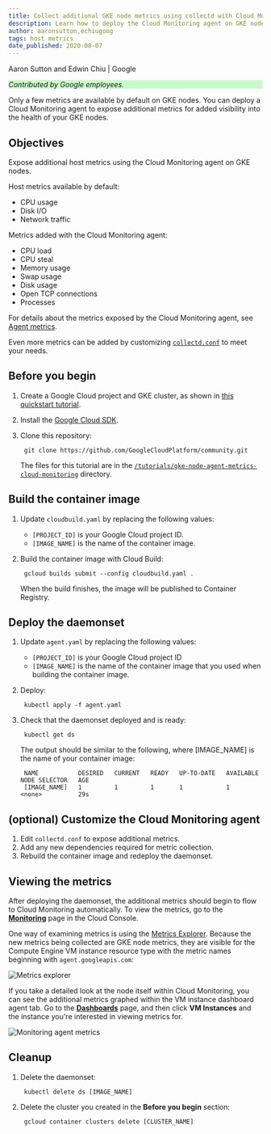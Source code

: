 ```yaml
---
title: Collect additional GKE node metrics using collectd with Cloud Monitoring
description: Learn how to deploy the Cloud Monitoring agent on GKE nodes to expose additional VM metrics on GKE nodes.
author: aaronsutton,echiugoog
tags: host metrics
date_published: 2020-08-07
---
```


Aaron Sutton and Edwin Chiu | Google

<p style="background-color:#CAFACA;"><i>Contributed by Google employees.</i></p>

Only a few metrics are available by default on GKE nodes. You can deploy a Cloud Monitoring agent to expose additional metrics for added visibility into the 
health of your GKE nodes.

## Objectives

Expose additional host metrics using the Cloud Monitoring agent on GKE nodes.

Host metrics available by default:

* CPU usage
* Disk I/O
* Network traffic

Metrics added with the Cloud Monitoring agent:

* CPU load
* CPU steal
* Memory usage
* Swap usage
* Disk usage
* Open TCP connections
* Processes

For details about the metrics exposed by the Cloud Monitoring agent, see [Agent metrics](https://cloud.google.com/monitoring/api/metrics_agent).

Even more metrics can be added by customizing
[`collectd.conf`](https://github.com/GoogleCloudPlatform/community/blob/master/tutorials/gke-node-agent-metrics-cloud-monitoring/collectd.conf) to meet your
needs.

## Before you begin

1. Create a Google Cloud project and GKE cluster, as shown in [this quickstart tutorial](https://cloud.google.com/kubernetes-engine/docs/quickstart).
1. Install the [Google Cloud SDK](https://cloud.google.com/sdk/).
1. Clone this repository:

        git clone https://github.com/GoogleCloudPlatform/community.git

    The files for this tutorial are in the
    [`/tutorials/gke-node-agent-metrics-cloud-monitoring`](https://github.com/GoogleCloudPlatform/community/blob/master/tutorials/gke-node-agent-metrics-cloud-monitoring) directory.

## Build the container image

1. Update `cloudbuild.yaml` by replacing the following values:

    * `[PROJECT_ID]` is your Google Cloud project ID.
    * `[IMAGE_NAME]` is the name of the container image.

1. Build the container image with Cloud Build:

        gcloud builds submit --config cloudbuild.yaml .

    When the build finishes, the image will be published to Container Registry.

## Deploy the daemonset

1. Update `agent.yaml` by replacing the following values:

    * `[PROJECT_ID]` is your Google Cloud project ID
    * `[IMAGE_NAME]` is the name of the container image that you used when building the container image.

1. Deploy:

        kubectl apply -f agent.yaml

1. Check that the daemonset deployed and is ready:

        kubectl get ds

    The output should be similar to the following, where [IMAGE_NAME] is the name of your container image:

        NAME           DESIRED   CURRENT   READY   UP-TO-DATE   AVAILABLE   NODE SELECTOR   AGE
        [IMAGE_NAME]   1         1         1       1            1           <none>          29s

## (optional) Customize the Cloud Monitoring agent

1.  Edit `collectd.conf` to expose additional metrics.
1.  Add any new dependencies required for metric collection.
1.  Rebuild the container image and redeploy the daemonset. 

## Viewing the metrics

After deploying the daemonset, the additional metrics should begin to flow to Cloud Monitoring automatically. To view the metrics, go to the
[**Monitoring**](https://console.cloud.google.com/monitoring) page in the Cloud Console.

One way of examining metrics is using the [Metrics Explorer](https://console.cloud.google.com/monitoring/metrics-explorer). Because the new metrics being
collected are GKE node metrics, they are visible for the Compute Engine VM instance resource type with the metric names beginning with `agent.googleapis.com`:

![Metrics explorer](https://storage.googleapis.com/gcp-community/tutorials/gke-node-agent-metrics-cloud-monitoring/sd-explorer.png)

If you take a detailed look at the node itself within Cloud Monitoring, you can see the additional metrics graphed within the VM instance dashboard agent tab. 
Go to the [**Dashboards**](https://console.cloud.google.com/monitoring/dashboards) page, and then click **VM Instances** and the instance you're interested in
viewing metrics for.

![Monitoring agent metrics](https://storage.googleapis.com/gcp-community/tutorials/gke-node-agent-metrics-cloud-monitoring/sd-agent-metrics.png)

## Cleanup

1. Delete the daemonset:

        kubectl delete ds [IMAGE_NAME]

1. Delete the cluster you created in the **Before you begin** section:

        gcloud container clusters delete [CLUSTER_NAME]
